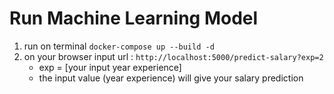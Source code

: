 # Run Machine Learning Model

1. run on terminal `docker-compose up --build -d`
2. on your browser input url : `http://localhost:5000/predict-salary?exp=2`
    - exp = [your input year experience]
    - the input value (year experience) will give your salary prediction